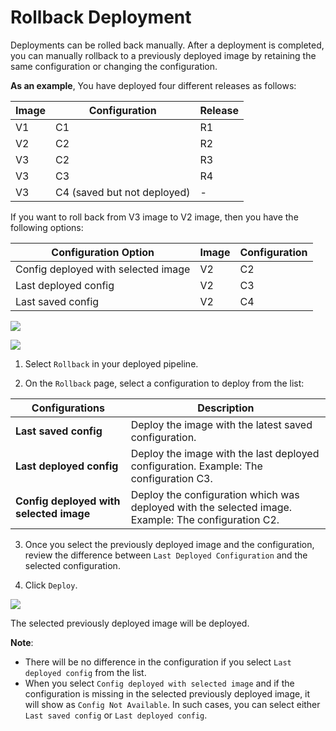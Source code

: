 # Rollback Deployment


Deployments can be rolled back manually. After a deployment is completed, you can manually rollback to a previously deployed image by retaining the same configuration or changing the configuration.

**As an example**, You have deployed four different releases as follows:

| Image | Configuration | Release |
| --- | --- | --- |
| V1 | C1 | R1 |
| V2 | C2 | R2 |
| V3 | C2 | R3 |
| V3 | C3 | R4 |
| V3 | C4 (saved but not deployed)| -  |

If you want to roll back from V3 image to V2 image, then you have the following options:

| Configuration Option | Image | Configuration |
| --- | --- | --- |
| Config deployed with selected image | V2 | C2 |
| Last deployed config | V2 | C3 |
| Last saved config | V2 | C4 |


![](https://devtron-public-asset.s3.us-east-2.amazonaws.com/images/deploying-application/rollback-deployment/rollback-icon.jpg)

![](https://devtron-public-asset.s3.us-east-2.amazonaws.com/imang-application/rollback-deployment/select-config-to-deploy.jpg)

1. Select `Rollback` in your deployed pipeline.

2. On the `Rollback` page, select a configuration to deploy from the list:

| Configurations | Description |
| --- | --- |
| **Last saved config** | Deploy the image with the latest saved configuration. |
| **Last deployed config** | Deploy the image with the last deployed configuration. Example: The configuration C3.|
| **Config deployed with selected image** | Deploy the configuration which was deployed with the selected image. Example: The configuration C2. |

3. Once you select the previously deployed image and the configuration, review the difference between `Last Deployed Configuration` and the selected configuration.

4. Click `Deploy`.

![](https://devtron-public-asset.s3.us-east-2.amazonaws.com/images/deploying-application/rollback-deployment/config-diff.jpg)

The selected previously deployed image will be deployed.

**Note**: 
- There will be no difference in the configuration if you select `Last deployed config` from the list.
- When you select `Config deployed with selected image` and  if the configuration is missing in the selected previously deployed image, it will show as `Config Not Available`. In such cases, you can select either `Last saved config` or `Last deployed config`.



